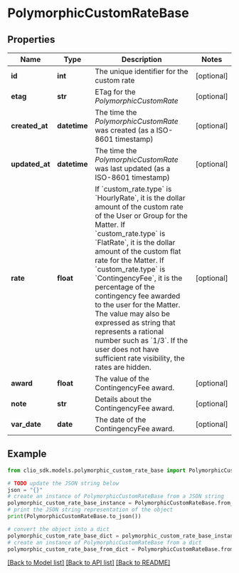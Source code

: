 # PolymorphicCustomRateBase


## Properties

Name | Type | Description | Notes
------------ | ------------- | ------------- | -------------
**id** | **int** | The unique identifier for the custom rate | [optional] 
**etag** | **str** | ETag for the *PolymorphicCustomRate* | [optional] 
**created_at** | **datetime** | The time the *PolymorphicCustomRate* was created (as a ISO-8601 timestamp) | [optional] 
**updated_at** | **datetime** | The time the *PolymorphicCustomRate* was last updated (as a ISO-8601 timestamp) | [optional] 
**rate** | **float** | If &#x60;custom_rate.type&#x60; is &#x60;HourlyRate&#x60;, it is the dollar amount of the custom rate of the User or Group for the Matter.  If &#x60;custom_rate.type&#x60; is &#x60;FlatRate&#x60;, it is the dollar amount of the custom flat rate for the Matter.  If &#x60;custom_rate.type&#x60; is &#x60;ContingencyFee&#x60;, it is the percentage of the contingency fee awarded to the user for the Matter. The value may also be expressed as string that represents a rational number such as &#x60;1/3&#x60;.  If the user does not have sufficient rate visibility, the rates are hidden.  | [optional] 
**award** | **float** | The value of the ContingencyFee award. | [optional] 
**note** | **str** | Details about the ContingencyFee award. | [optional] 
**var_date** | **date** | The date of the ContingencyFee award. | [optional] 

## Example

```python
from clio_sdk.models.polymorphic_custom_rate_base import PolymorphicCustomRateBase

# TODO update the JSON string below
json = "{}"
# create an instance of PolymorphicCustomRateBase from a JSON string
polymorphic_custom_rate_base_instance = PolymorphicCustomRateBase.from_json(json)
# print the JSON string representation of the object
print(PolymorphicCustomRateBase.to_json())

# convert the object into a dict
polymorphic_custom_rate_base_dict = polymorphic_custom_rate_base_instance.to_dict()
# create an instance of PolymorphicCustomRateBase from a dict
polymorphic_custom_rate_base_from_dict = PolymorphicCustomRateBase.from_dict(polymorphic_custom_rate_base_dict)
```
[[Back to Model list]](../README.md#documentation-for-models) [[Back to API list]](../README.md#documentation-for-api-endpoints) [[Back to README]](../README.md)


